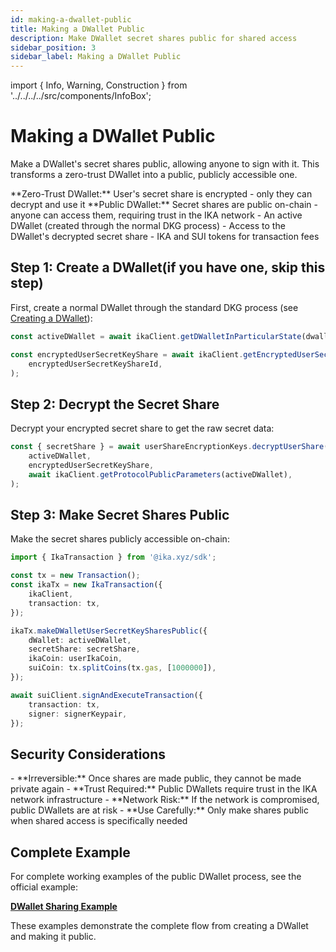 ```yaml
---
id: making-a-dwallet-public
title: Making a DWallet Public
description: Make DWallet secret shares public for shared access
sidebar_position: 3
sidebar_label: Making a DWallet Public
---
```


import { Info, Warning, Construction } from '../../../../src/components/InfoBox';

# Making a DWallet Public

<Construction />

Make a DWallet's secret shares public, allowing anyone to sign with it. This transforms a zero-trust DWallet into a public, publicly accessible one.

<Warning title="Trust Model Change">
**Zero-Trust DWallet:** User's secret share is encrypted - only they can decrypt and use it
**Public DWallet:** Secret shares are public on-chain - anyone can access them, requiring trust in the IKA network
</Warning>

<Info title="Prerequisites">
- An active DWallet (created through the normal DKG process)
- Access to the DWallet's decrypted secret share
- IKA and SUI tokens for transaction fees
</Info>

## Step 1: Create a DWallet(if you have one, skip this step)

First, create a normal DWallet through the standard DKG process (see [Creating a DWallet](../zero-trust/creating.md)):

```typescript
const activeDWallet = await ikaClient.getDWalletInParticularState(dwalletID, 'Active');

const encryptedUserSecretKeyShare = await ikaClient.getEncryptedUserSecretKeyShare(
	encryptedUserSecretKeyShareId,
);
```

## Step 2: Decrypt the Secret Share

Decrypt your encrypted secret share to get the raw secret data:

```typescript
const { secretShare } = await userShareEncryptionKeys.decryptUserShare(
	activeDWallet,
	encryptedUserSecretKeyShare,
	await ikaClient.getProtocolPublicParameters(activeDWallet),
);
```

## Step 3: Make Secret Shares Public

Make the secret shares publicly accessible on-chain:

```typescript
import { IkaTransaction } from '@ika.xyz/sdk';

const tx = new Transaction();
const ikaTx = new IkaTransaction({
	ikaClient,
	transaction: tx,
});

ikaTx.makeDWalletUserSecretKeySharesPublic({
	dWallet: activeDWallet,
	secretShare: secretShare,
	ikaCoin: userIkaCoin,
	suiCoin: tx.splitCoins(tx.gas, [1000000]),
});

await suiClient.signAndExecuteTransaction({
	transaction: tx,
	signer: signerKeypair,
});
```

## Security Considerations

<Warning title="Important Security Notes">
- **Irreversible:** Once shares are made public, they cannot be made private again
- **Trust Required:** Public DWallets require trust in the IKA network infrastructure
- **Network Risk:** If the network is compromised, public DWallets are at risk
- **Use Carefully:** Only make shares public when shared access is specifically needed
</Warning>

## Complete Example

For complete working examples of the public DWallet process, see the official example:

**[DWallet Sharing Example](https://github.com/dwallet-labs/ika/blob/main/sdk/typescript/examples/shared-dwallet/dwallet-sharing.ts)**

These examples demonstrate the complete flow from creating a DWallet and making it public.
